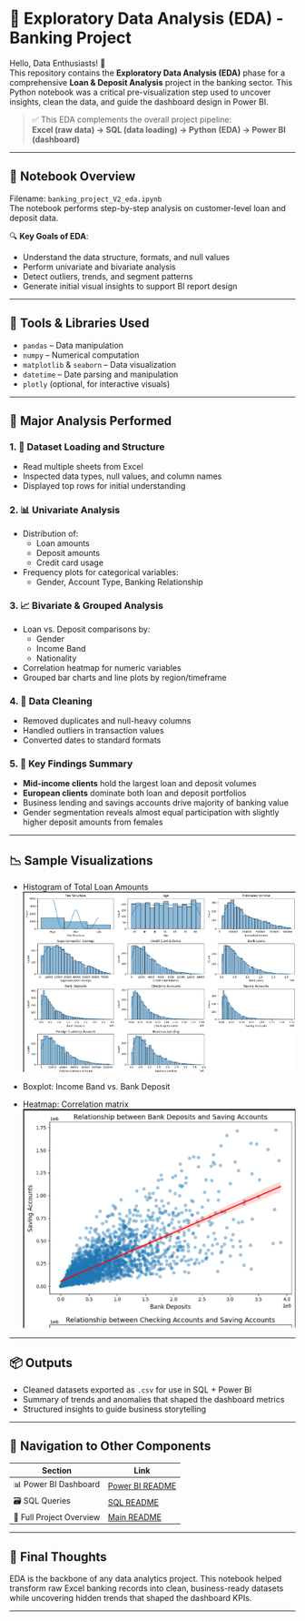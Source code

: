 # 🐍 Exploratory Data Analysis (EDA) - Banking Project

Hello, Data Enthusiasts! 👋  
This repository contains the **Exploratory Data Analysis (EDA)** phase for a comprehensive **Loan & Deposit Analysis** project in the banking sector. This Python notebook was a critical pre-visualization step used to uncover insights, clean the data, and guide the dashboard design in Power BI.

> ✅ This EDA complements the overall project pipeline:  
> **Excel (raw data) → SQL (data loading) → Python (EDA) → Power BI (dashboard)**

---

## 📂 Notebook Overview

Filename: `banking_project_V2_eda.ipynb`  
The notebook performs step-by-step analysis on customer-level loan and deposit data.

🔍 **Key Goals of EDA**:
- Understand the data structure, formats, and null values
- Perform univariate and bivariate analysis
- Detect outliers, trends, and segment patterns
- Generate initial visual insights to support BI report design

---

## 🔧 Tools & Libraries Used

- `pandas` – Data manipulation  
- `numpy` – Numerical computation  
- `matplotlib` & `seaborn` – Data visualization  
- `datetime` – Date parsing and manipulation  
- `plotly` (optional, for interactive visuals)

---

## 🧪 Major Analysis Performed

### 1. 📌 Dataset Loading and Structure
- Read multiple sheets from Excel
- Inspected data types, null values, and column names
- Displayed top rows for initial understanding

### 2. 📊 Univariate Analysis
- Distribution of:
  - Loan amounts
  - Deposit amounts
  - Credit card usage
- Frequency plots for categorical variables:
  - Gender, Account Type, Banking Relationship

### 3. 📈 Bivariate & Grouped Analysis
- Loan vs. Deposit comparisons by:
  - Gender
  - Income Band
  - Nationality
- Correlation heatmap for numeric variables
- Grouped bar charts and line plots by region/timeframe

### 4. 🧹 Data Cleaning
- Removed duplicates and null-heavy columns
- Handled outliers in transaction values
- Converted dates to standard formats

### 5. 📌 Key Findings Summary
- **Mid-income clients** hold the largest loan and deposit volumes
- **European clients** dominate both loan and deposit portfolios
- Business lending and savings accounts drive majority of banking value
- Gender segmentation reveals almost equal participation with slightly higher deposit amounts from females

---

## 📉 Sample Visualizations

- Histogram of Total Loan Amounts 
![Histogram](/EDA%20Images/histograms.png)

- Boxplot: Income Band vs. Bank Deposit


- Heatmap: Correlation matrix  
![Heatmaps](/EDA%20Images/heatmap.png)

---

## 📦 Outputs

- Cleaned datasets exported as `.csv` for use in SQL + Power BI
- Summary of trends and anomalies that shaped the dashboard metrics
- Structured insights to guide business storytelling

---


## 🧭 Navigation to Other Components

| Section | Link |
|--------|------|
| 📊 Power BI Dashboard | [Power BI README](/Power%20BI/README.MD) |
| 🗃️ SQL Queries | [SQL README](/Sql/README.MD) |
| 📄 Full Project Overview | [Main README](/README.MD) |

---

## 🚀 Final Thoughts

EDA is the backbone of any data analytics project. This notebook helped transform raw Excel banking records into clean, business-ready datasets while uncovering hidden trends that shaped the dashboard KPIs.

---

